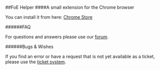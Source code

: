 ##FoE Helper
####A small extension for the Chrome browser

You can install it from here: [Chrome Store](https://chrome.google.com/webstore/detail/foe-helper/bkagcmloachflbbkfmfiggipaelfamdf)

######FAQ

For questions and answers please use our [forum](https://forum.foe-rechner.de/).


######Bugs & Wishes

If you find an error or have a request that is not yet available as a ticket, please use the [ticket system](https://github.com/dsiekiera/foe-helfer-extension/issues).
